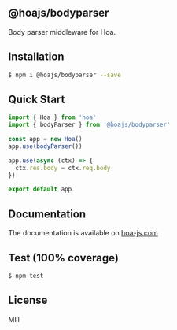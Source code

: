 ## @hoajs/bodyparser

Body parser middleware for Hoa.

## Installation

```bash
$ npm i @hoajs/bodyparser --save
```

## Quick Start

```js
import { Hoa } from 'hoa'
import { bodyParser } from '@hoajs/bodyparser'

const app = new Hoa()
app.use(bodyParser())

app.use(async (ctx) => {
  ctx.res.body = ctx.req.body
})

export default app
```

## Documentation

The documentation is available on [hoa-js.com](https://hoa-js.com/middleware/bodyparser.html)

## Test (100% coverage)

```sh
$ npm test
```

## License

MIT
